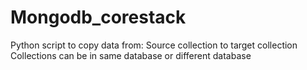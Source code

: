 # Mongodb_corestack
Python script to copy data from: Source collection to target collection Collections can be in same database or different database
